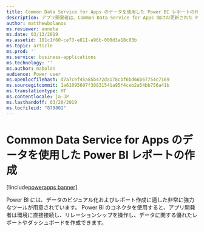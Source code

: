 ```yaml
---
title: Common Data Service for Apps のデータを使用した Power BI レポートの作成
description: アプリ開発者は、Common Data Service for Apps 向けの更新された Power BI コネクタを使用して Power BI Desktop でレポートを作成できます。
author: matthewbolanos
ms.reviewer: anneta
ms.date: 03/13/2019
ms.assetid: 181c1f60-ce73-e811-a96b-000d3a18c83b
ms.topic: article
ms.prod: ''
ms.service: business-applications
ms.technology: ''
ms.author: mabolan
audience: Power user
ms.openlocfilehash: d7a7cef45a85b472da178cbf6bd66b67754c7169
ms.sourcegitcommit: 1a61095607f38831541a95f4ceb2a54bb756a41b
ms.translationtype: HT
ms.contentlocale: ja-JP
ms.lasthandoff: 03/20/2019
ms.locfileid: "879802"
---
```

# <a name="create-power-bi-reports-using-data-in-common-data-service-for-apps"></a>Common Data Service for Apps のデータを使用した Power BI レポートの作成


[!include[powerapps banner](../includes/powerapps.md)]

Power BI には、データのビジュアル化およびレポート作成に適した非常に強力なツールが用意されています。 Power BI のコネクタを使用すると、アプリ開発者は環境に直接接続し、リレーションシップを操作し、データに関する優れたレポートやダッシュボードを作成できます。